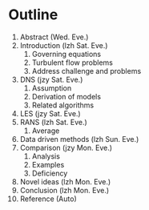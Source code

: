 # Outline

1. Abstract (Wed. Eve.)
2. Introduction (lzh Sat. Eve.)
    1. Governing equations
    2. Turbulent flow problems
    3. Address challenge and problems
3. DNS (jzy Sat. Eve.)
    1. Assumption
    2. Derivation of models
    3. Related algorithms
4. LES (jzy Sat. Eve.)
5. RANS (lzh Sat. Eve.)
    1. Average
6. Data driven methods (lzh Sun. Eve.)
7. Comparison (jzy Mon. Eve.)
    1. Analysis
    2. Examples
    3. Deficiency
8. Novel ideas (lzh Mon. Eve.)
9. Conclusion (lzh Mon. Eve.)
10. Reference (Auto)
